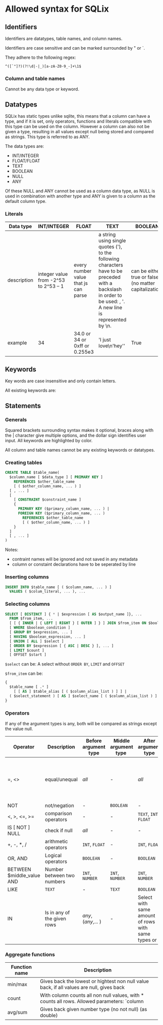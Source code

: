 # Allowed syntax for SQLix

## Identifiers

Identifiers are datatypes, table names, and column names.

Identifiers are case sensitive and can be marked surrounded by " or `.

They adhere to the following regex:

```
^([`"]?)(?!\d|-|_)[a-zA-Z0-9_-]+\1$
```

### Column and table names

Cannot be any data type or keyword. 

## Datatypes

SQLix has static types unlike sqlite,
this means that a column can have a type, and if it is set, only operators, functions and literals compatible with this type can be used on the column. However a column can also not be given a type, resulting in all values except null being stored and compared as strings. This type is referred to as ANY.

The data types are: 

- INT/INTEGER
- FLOAT/FLOAT
- TEXT
- BOOLEAN
- NULL
- ANY

Of these NULL and ANY cannot be used as a column data type, as NULL is used in combination with another type and ANY is given to a column as the default column type.

### Literals

| Data type | INT/INTEGER  | FLOAT  |  TEXT |  BOOLEAN |
|---|---|---|---|---|
| description | integer value from -2^53 to 2^53 – 1 | every number value that js can parse  | a string using single quotes ('), to the following characters have to be preceded with a backslash in order to be used: \, '. A new line is represented by \n. |  can be either true or false (no matter capitalization) |
| example | 34 | 34.0 or 34 or 0xff or 0.255e3  | 'I just love\n\'hey\''  | True |

## Keywords

Key words are case insensitive and only contain letters.

All existing keywords are:


## Statements 

### Generals

Squared brackets surrounding syntax makes it optional, braces along with the | character give multiple options, and the dollar sign identifies user input. All keywords are highlighted by color.

All column and table names cannot be any existing keywords or datatypes.

### Creating tables

```SQL
CREATE TABLE $table_name(
  $column_name [ $data_type ] [ PRIMARY KEY ]
    REFERENCES $other_table_name 
    [ ( $other_column_name, ... ) ]
  [ , ... ]
  [ 
    [ CONSTRAINT $constraint_name ] 
    { 
      PRIMARY KEY ($primary_column_name, ... ) |
      FOREIGN KEY ($primary_column_name, ... ) 
        REFERENCES $other_table_name 
        [ ( $other_column_name, ... ) ] 
    } 
  ]
  [ , ... ]
)

```

Notes:
- contraint names will be ignored and not saved in any metadata
- column or constaint declarations have to be seperated by line

### Inserting columns

```sql
INSERT INTO $table_name [ ( $column_name, ... ) ]
  VALUES ( $colum_literal, ... ), ...
```

### Selecting columns

```sql
SELECT [ DISTINCT ] { * | $expression [ AS $output_name ]}, ...
  FROM $from_item, ...
  [ [ { INNER | { LEFT | RIGHT } [ OUTER ] } ] JOIN $from_item ON $boolean_expression ], ...
  [ WHERE $boolean_condition ]
  [ GROUP BY $expression, ... ]
  [ HAVING $boolean_expression, ... ]
  [ UNION [ ALL ] $select ] 
  [ ORDER BY $expression [ { ASC | DESC } ], ... ]
  [ LIMIT $count ]
  [ OFFSET $start ]
```

`$select` can be:
A select without `ORDER BY`, `LIMIT` and `OFFSET`

`$from_item` can be:
```sql
{
  $table_name [ .* ]
    [ [ AS ] $table_alias [ ( $column_alias_list ) ] ] |
  ( $select_statement ) [ AS ] $select_name [ ( $column_alias_list ) ]
}
```

### Operators

If any of the argument types is any, both will be compared as strings except the value null.

| Operator  |  Description| Before argument type  | Middle argument type | After argument type | Return type  | Note|
|---|---|---|---|---|---|---|
|  =, <>  | equal/unequal | *all*  | - | *all*  | `BOOLEAN`   | The data types need to be the same |
|  NOT | not/negation | - | `BOOLEAN`  | - | `BOOLEAN`   | - |
|  <, >, <=, >= | comparison operators | -  | - | `TEXT`, `INT`, `FLOAT` | `BOOLEAN`   | - |
|  IS [ NOT ] NULL | check if null | *all*  | - | - | `BOOLEAN`   | - |
|  +, -, \*, / | arithmetic operators | `INT`, `FLOAT`  | - | `INT`, `FLOAT` | `FLOAT` | - |
| OR, AND | Logical operators | `BOOLEAN`  | - | `BOOLEAN` | `BOOLEAN` | - |
| BETWEEN $middle_value AND | Number between two numbers | `INT`, `NUMBER`  | `INT`, `NUMBER` | `INT`, `NUMBER` | `BOOLEAN` | - |
| LIKE | `TEXT` | - | `TEXT` | `BOOLEAN` | - |
| IN | Is in any of the given rows | *any*, (*any*,... ) | - | Select with same amount of rows with same types or  | BOOLEAN | - |


### Aggregate functions
| Function name  | Description |
|---|---|
| min/max | Gives back the lowest or hightest non null value back, if all values are null, gives back |
| count  | With column counts all non null values, with * counts all rows. Allowed parameters: `column | *`, Not allowed: `column.*`   |
| avg/sum | Gives back given number type (no not null) (as double) |
